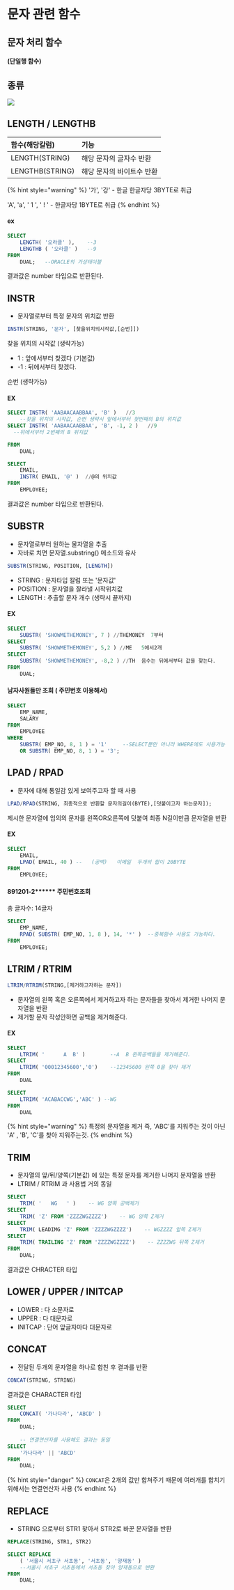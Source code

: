 # 문자 관련 함수

## 문자 처리 함수

#### \(단일행 함수\)

### 

## 종류

![](../../.gitbook/assets/image%20%284%29.png)



## 

## LENGTH / LENGTHB

| 함수\(해당칼럼\) | 기능 |
| :--- | :--- |
| LENGTH\(STRING\) | 해당 문자의 글자수 반환 |
| LENGTHB\(STRING\) | 해당 문자의 바이트수 반환 |

{% hint style="warning" %}
'가', '강' - 한글 한글자당 3BYTE로 취급

'A', 'a', ' 1 ', ' ! ' - 한글자당 1BYTE로 취급
{% endhint %}

#### ex

```sql
SELECT
	LENGTH( '오라클' ),    --3
	LENGTHB ( '오라클' )   --9
FROM
	DUAL;   --ORACLE의 가상태이블
```

결과값은 number 타입으로 반환된다.



## 

## INSTR

* 문자열로부터 특정 문자의 위치값 반환

```sql
INSTR(STRING, '문자', [찾을위치의시작값,[순번]])
```

찾을 위치의 시작값 \(생략가능\)

* 1  :  앞에서부터 찾겠다 \(기본값\)
* -1 :  뒤에서부터 찾겠다.

순번 \(생략가능\)



#### EX

```sql
SELECT INSTR( 'AABAACAABBAA', 'B' )   //3
	--찾을 위치의 시작값, 순번 생략시 앞에서부터 첮번째의 B의 위치값
SELECT INSTR( 'AABAACAABBAA', 'B', -1, 2 )   //9
  --뒤에서부터 2번째의 B 위치값

FROM
	DUAL;
```

```sql
SELECT
	EMAIL,
	INSTR( EMAIL, '@' )  //@의 위치값
FROM
	EMPLOYEE;
```

결과값은 number 타입으로 반환된다.



## 

## SUBSTR

* 문자열로부터 원하는 물자열을 추출
* 자바로 치면 문자열.substring\(\) 메소드와 유사

```sql
SUBSTR(STRING, POSITION, [LENGTH])
```

* STRING  :  문자타입 칼럼 또는 '문자값'
* POSITION  :  문자열을 잘라낼 시작위치값
* LENGTH  :  추출할 문자 개수 \(생략시 끝까지\)

#### EX

```sql
SELECT
	SUBSTR( 'SHOWMETHEMONEY', 7 ) //THEMONEY  7부터
SELECT
	SUBSTR( 'SHOWMETHEMONEY', 5,2 ) //ME   5에서2개
SELECT
	SUBSTR( 'SHOWMETHEMONEY', -8,2 ) //TH  음수는 뒤에서부터 값을 찾는다.
FROM
	DUAL;
```

#### 남자사원들만 조회 \( 주민번호 이용해서\)

```sql
SELECT
	EMP_NAME,
	SALARY 
FROM
	EMPLOYEE 
WHERE
	SUBSTR( EMP_NO, 8, 1 ) = '1'     --SELECT뿐만 아니라 WHERE에도 사용가능
	OR SUBSTR( EMP_NO, 8, 1 ) = '3';
```

                                  

## 

## LPAD / RPAD                                                                                                                                                                                             

* 문자에 대해 통일감 있게 보여주고자 할 때 사용

```sql
LPAD/RPAD(STRING, 최종적으로 반환할 문자의길이(BYTE),[덧붙이고자 하는문자]);
```

제시한 문자열에 임의의 문자를 왼쪽OR오른쪽에 덧붙여 최종 N길이만큼 문자열을 반환

#### EX

```sql
SELECT
	EMAIL,
	LPAD( EMAIL, 40 ) --   (공백)   이메일  두개의 합이 20BYTE
FROM
	EMPLOYEE;
```

#### 

#### 891201-2\*\*\*\*\*\* 주민번호조회 

총 글자수: 14글자

```sql
SELECT
	EMP_NAME,
	RPAD( SUBSTR( EMP_NO, 1, 8 ), 14, '*' )  --중복함수 사용도 가능하다.
FROM
	EMPLOYEE;
```



## LTRIM / RTRIM

```sql
LTRIM/RTRIM(STRING,[제거하고자하는 문자])
```

* 문자열의 왼쪽 혹은 오른쪽에서 제거하고자 하는 문자들을 찾아서 제거한 나머지 문자열을 반환
* 제거할 문자 작성안하면 공백을 제거해준다.

#### EX

```sql
SELECT
	LTRIM( '      A  B' )        --A  B 왼쪽공백들을 제거해준다.
SELECT
	LTRIM( '00012345600','0')    --12345600 왼쪽 0을 찾아 제거
FROM
	DUAL
```

```sql
SELECT
	LTRIM( 'ACABACCWG','ABC' ) --WG 
FROM
	DUAL
```

{% hint style="warning" %}
특정의 문자열을 제거 즉, 'ABC'를 지워주는 것이 아닌 'A' , 'B', 'C'를 찾아 지워주는것.
{% endhint %}

### 

## TRIM

* 문자열의 앞/뒤/양쪽\(기본값\) 에 있는 특정 문자를 제거한 나머지 문자열을 반환
* LTRIM / RTRIM 과 사용법 거의 동일

```sql
SELECT
	TRIM( '   WG   ' )    -- WG 양쪽 공백제거
SELECT
	TRIM( 'Z' FROM 'ZZZZWGZZZZ')    -- WG 양쪽 Z제거
SELECT
	TRIM( LEADIMG 'Z' FROM 'ZZZZWGZZZZ')    -- WGZZZZ 앞쪽 Z제거
SELECT
	TRIM( TRAILING 'Z' FROM 'ZZZZWGZZZZ')    -- ZZZZWG 뒤쪽 Z제거
FROM
	DUAL;
```

결과값은 CHRACTER 타입



## LOWER / UPPER / INITCAP

* LOWER : 다 소문자로
* UPPER : 다 대문자로
* INITCAP : 단어 앞글자마다 대문자로





## CONCAT

* 전달된 두개의 문자열을 하나로 합친 후 결과를 반환

```sql
CONCAT(STRING, STRING)
```

결과값은 CHARACTER 타입

```sql
SELECT
	CONCAT( '가나다라', 'ABCD' ) 
FROM
	DUAL;
	
	-- 연결연산자를 사용해도 결과는 동일
SELECT
	'가나다라' || 'ABCD' 
FROM
	DUAL;
```

{% hint style="danger" %}
`CONCAT`은 2개의 값만 합쳐주기 때문에 여러개를 합치기 위해서는 연결연산자 사용
{% endhint %}



## REPLACE

* STRING 으로부터 STR1 찾아서 STR2로 바꾼 문자열을 반환

```sql
REPLACE(STRING, STR1, STR2)
```

```sql
SELECT REPLACE
	( '서울시 서초구 서초동', '서초동', '양재동' ) 
	--서울시 서초구 서초동에서 서초동 찾아 양재동으로 변환
FROM
	DUAL;
```

